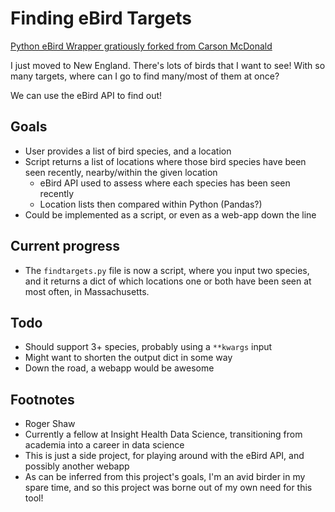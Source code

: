 # Finding eBird Targets

[Python eBird Wrapper gratiously forked from Carson McDonald](https://github.com/carsonmcdonald/python-ebird-wrapper)

I just moved to New England. There's lots of birds that I want to see! With so many targets, where can I go to find many/most of them at once?

We can use the eBird API to find out!

## Goals

* User provides a list of bird species, and a location
* Script returns a list of locations where those bird species have been seen recently, nearby/within the given location
    * eBird API used to assess where each species has been seen recently
    * Location lists then compared within Python (Pandas?)
* Could be implemented as a script, or even as a web-app down the line

## Current progress

* The `findtargets.py` file is now a script, where you input two species, and it returns a dict of which locations one or both have been seen at most often, in Massachusetts.

## Todo

* Should support 3+ species, probably using a `**kwargs` input
* Might want to shorten the output dict in some way
* Down the road, a webapp would be awesome

## Footnotes
* Roger Shaw
* Currently a fellow at Insight Health Data Science, transitioning from academia into a career in data science
* This is just a side project, for playing around with the eBird API, and possibly another webapp
* As can be inferred from this project's goals, I'm an avid birder in my spare time, and so this project was borne out of my own need for this tool!
